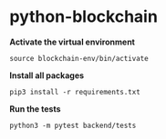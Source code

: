 # python-blockchain

**Activate the virtual environment**

```
source blockchain-env/bin/activate
```

**Install all packages**
```
pip3 install -r requirements.txt
```

**Run the tests**
```
python3 -m pytest backend/tests
```